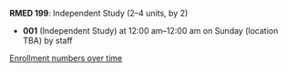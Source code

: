 **RMED 199**: Independent Study (2–4 units, by 2)

- **001** (Independent Study) at 12:00 am–12:00 am on Sunday (location TBA) by staff

[Enrollment numbers over time](./RMED199.tsv)
